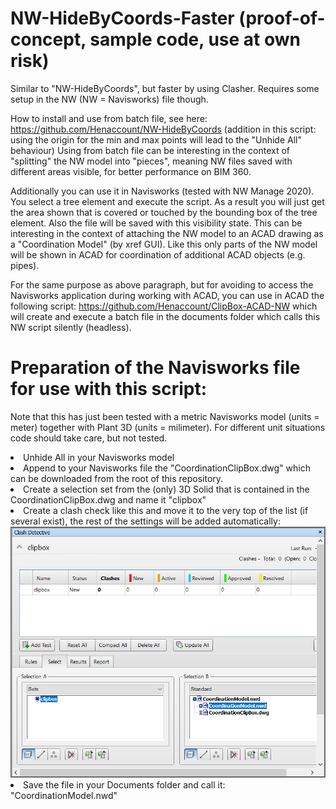 # NW-HideByCoords-Faster (proof-of-concept, sample code, use at own risk)
Similar to "NW-HideByCoords", but faster by using Clasher. Requires some setup in the NW (NW = Navisworks) file though. 

How to install and use from batch file, see here: https://github.com/Henaccount/NW-HideByCoords
(addition in this script: using the origin for the min and max points will lead to the "Unhide All" behaviour)
Using from batch file can be interesting in the context of "splitting" the NW model into "pieces", meaning NW files saved with different areas visible, for better performance on BIM 360.

Additionally you can use it in Navisworks (tested with NW Manage 2020). You select a tree element and execute the script. As a result you will just get the area shown that is covered or touched by the bounding box of the tree element. Also the file will be saved with this visibility state. This can be interesting in the context of attaching the NW model to an ACAD drawing as a "Coordination Model" (by xref GUI). Like this only parts of the NW model will be shown in ACAD for coordination of additional ACAD objects (e.g. pipes).

For the same purpose as above paragraph, but for avoiding to access the Navisworks application during working with ACAD, you can use in ACAD the following script: https://github.com/Henaccount/ClipBox-ACAD-NW which will create and execute a batch file in the documents folder which calls this NW script silently (headless).


# Preparation of the Navisworks file for use with this script:
Note that this has just been tested with a metric Navisworks model (units = meter) together with Plant 3D (units = milimeter). For different unit situations code should take care, but not tested.
<li>Unhide All in your Navisworks model
<li>Append to your Navisworks file the "CoordinationClipBox.dwg" which can be downloaded from the root of this repository.
<li>Create a selection set from the (only) 3D Solid that is contained in the CoordinationClipBox.dwg and name it "clipbox"
<li>Create a clash check like this and move it to the very top of the list (if several exist), the rest of the settings will be added automatically:
  
  <img src="https://github.com/Henaccount/NW-HideByCoords-Faster/blob/master/clasher-settings.png?raw=true">
  
  <li>Save the file in your Documents folder and call it: "CoordinationModel.nwd"


